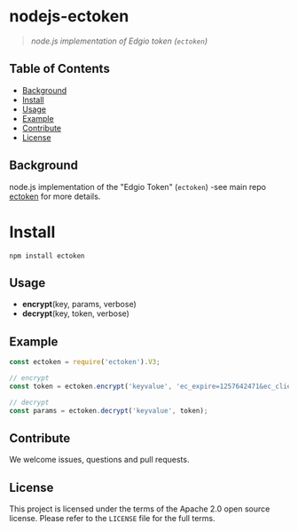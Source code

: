 # nodejs-ectoken
> _node.js implementation of Edgio token (`ectoken`)_

## Table of Contents

- [Background](#background)
- [Install](#install)
- [Usage](#usage)
- [Example](#example)
- [Contribute](#contribute)
- [License](#license)

## Background

node.js implementation of the "Edgio Token" (`ectoken`) -see main repo [ectoken](https://github.com/edgioinc/ectoken) for more details.

# Install
```
npm install ectoken
```

## Usage
* **encrypt**(key, params, verbose)
* **decrypt**(key, token, verbose)

## Example
```javascript
const ectoken = require('ectoken').V3;

// encrypt
const token = ectoken.encrypt('keyvalue', 'ec_expire=1257642471&ec_clientip=11.22.33.1');

// decrypt
const params = ectoken.decrypt('keyvalue', token);
```

## Contribute
We welcome issues, questions and pull requests.

## License
This project is licensed under the terms of the Apache 2.0 open source license. Please refer to the `LICENSE` file for the full terms.